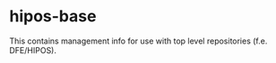 hipos-base
==========

This contains management info for use with top level repositories (f.e. DFE/HIPOS).
